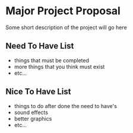 # Major Project Proposal
Some short description of the project will go here

## Need To Have List
- things that must be completed
- more things that you think must exist
- etc...

## Nice To Have List
- things to do after done the need to have's
- sound effects
- better graphics
- etc...
